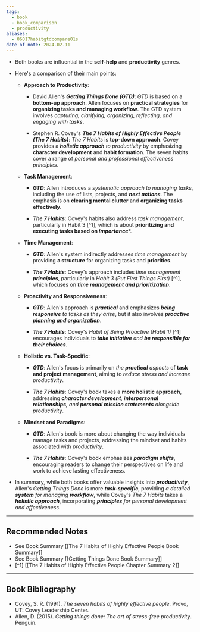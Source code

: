 ```yaml
---
tags:
  - book
  - book_comparison
  - productivity
aliases:
  - 06017habitgtdcompare01s
date of note: 2024-02-11
---
```

- Both books are influential in the **self-help** and **productivity** genres. 

- Here's a comparison of their main points:
  
	- **Approach to Productivity**: 
		- David Allen's ***Getting Things Done (GTD)***: *GTD* is based on a **bottom-up approach**. Allen focuses on **practical strategies** for **organizing tasks and managing workflow**. The GTD system involves *capturing, clarifying, organizing, reflecting, and engaging with tasks*.
		  
		- Stephen R. Covey's ***The 7 Habits of Highly Effective People (The 7 Habits)***: *The 7 Habits* is **top-down approach**. Covey provides a ***holistic approach** to productivity* by emphasizing **character development** and **habit formation**. The seven habits cover a range of *personal and professional effectiveness principles*.
		  
	- **Task Management**:
		- ***GTD***: Allen introduces a *systematic approach to managing tasks*, including the use of lists, projects, and ***next actions***. The emphasis is on **clearing mental clutter** and **organizing tasks effectively**. 
		  
		- ***The 7 Habits***: Covey's habits also address *task management*, particularly in Habit 3 [^1], which is about **prioritizing and executing tasks based on *importance****. 
		  
	- **Time Management**:
		- ***GTD***: Allen's system indirectly addresses *time management* by providing **a structure** for organizing tasks and **priorities**.
		  
		- ***The 7 Habits***: Covey's approach includes *time management **principles***, particularly in *Habit 3 (Put First Things First)* [^1], which focuses on ***time management and prioritization***.
		  
	- **Proactivity and Responsiveness**:
		- ***GTD***: Allen's approach is ***practical*** and emphasizes ***being responsive** to tasks as they arise*, but it also involves ***proactive planning and organization***.
		  
		- ***The 7 Habits***: Covey's *Habit of Being Proactive (Habit 1)* [^1] encourages individuals to ***take initiative** and **be responsible for their choices***.
		  
	- **Holistic vs. Task-Specific**:
		- ***GTD***: Allen's focus is primarily on *the **practical** aspects* of **task and project management**, aiming to *reduce stress and increase productivity*.
		  
		- ***The 7 Habits***: Covey's book takes a **more holistic approach**, addressing ***character development**, **interpersonal relationships**, and **personal mission statements** alongside productivity*.
		  
	- **Mindset and Paradigms**:
		- ***GTD***: Allen's book is more about changing the way individuals manage tasks and projects, addressing the mindset and habits associated with *productivity*.
		  
		- ***The 7 Habits***: Covey's book emphasizes ***paradigm shifts***, encouraging readers to change their perspectives on life and work to achieve lasting effectiveness.
		  
- In summary, while both books offer valuable insights into ***productivity***, Allen's *Getting Things Done* is more ***task-specific***, providing *a detailed **system** for managing **workflow***, while Covey's *The 7 Habits* takes a ***holistic approach***, incorporating ***principles** for personal development and effectiveness*.



-----------
##  Recommended Notes

- See Book Summary [[The 7 Habits of Highly Effective People Book Summary]]
- See Book Summary [[Getting Things Done Book Summary]]
- [^1]  [[The 7 Habits of Highly Effective People Chapter Summary 2]]


----------
## Book Bibliography

- Covey, S. R. (1991). _The seven habits of highly effective people_. Provo, UT: Covey Leadership Center.
- Allen, D. (2015). _Getting things done: The art of stress-free productivity_. Penguin.
